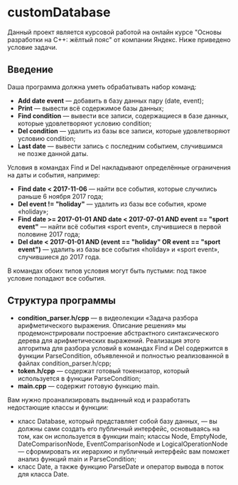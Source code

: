 # customDatabase

Данный проект является курсовой работой на онлайн курсе "Основы разработки на C++: жёлтый пояс" от компании Яндекс. Ниже приведено условие задачи.

## Введение
Dаша программа должна уметь обрабатывать набор команд:

* **Add date event** — добавить в базу данных пару (date, event);
* **Print** — вывести всё содержимое базы данных;
* **Find condition** — вывести все записи, содержащиеся в базе данных, которые удовлетворяют условию condition;
* **Del condition** — удалить из базы все записи, которые удовлетворяют условию condition;
* **Last date** — вывести запись с последним событием, случившимся не позже данной даты.

Условия в командах Find и Del накладывают определённые ограничения на даты и события, например:

* **Find date < 2017-11-06** — найти все события, которые случились раньше 6 ноября 2017 года;
* **Del event != "holiday"** — удалить из базы все события, кроме «holiday»;
* **Find date >= 2017-01-01 AND date < 2017-07-01 AND event == "sport event"** — найти всё события «sport event», случившиеся в первой половине 2017 года;
* **Del date < 2017-01-01 AND (event == "holiday" OR event == "sport event")** — удалить из базы все события «holiday» и «sport event», случившиеся до 2017 года.

В командах обоих типов условия могут быть пустыми: под такое условие попадают все события.

## Структура программы

* **condition_parser.h/cpp** — в видеолекции «Задача разбора арифметического выражения. Описание решения» мы продемонстрировали построение абстрактного синтаксического дерева для арифметических выражений. Реализация этого алгоритма для разбора условий в командах Find и Del содержится в функции ParseCondition, объявленной и полностью реализованной в файлах condition_parser.h/cpp;
* **token.h/cpp** — содержат готовый токенизатор, который используется в функции ParseCondition;
* **main.cpp** — содержит готовую функцию main.

Вам нужно проанализировать выданный код и разработать недостающие классы и функции:
* класс Database, который представляет собой базу данных, — вы должны сами создать его публичный интерфейс, основываясь на том, как он используется в функции main;
классы Node, EmptyNode, DateComparisonNode, EventComparisonNode и LogicalOperationNode — сформировать их иерархию и публичный интерфейс вам поможет анализ функций main и ParseCondition;
* класс Date, а также функцию ParseDate и оператор вывода в поток для класса Date.
